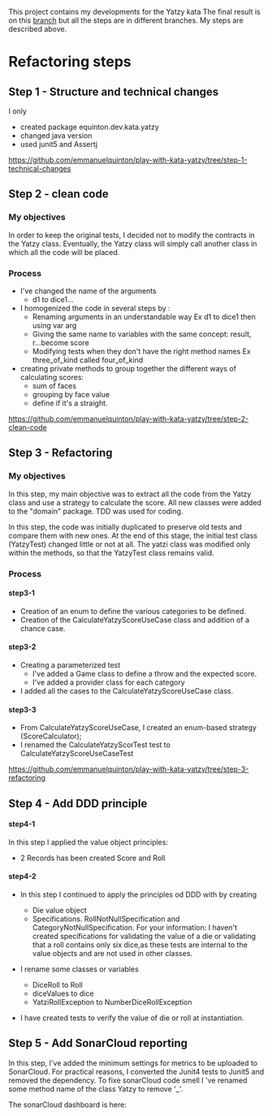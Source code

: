 
This project contains my developments for the Yatzy kata
The final result is on this [branch](https://github.com/emmanuelquinton/play-with-kata-yatzy) but all the steps are in different branches.
My steps are described above.

# Refactoring steps

## Step 1 -  Structure and technical changes
I only
* created package equinton.dev.kata.yatzy
* changed java version
* used junit5 and Assertj

https://github.com/emmanuelquinton/play-with-kata-yatzy/tree/step-1-technical-changes
## Step 2 - clean code

### My objectives
In order to keep the original tests, I decided not to modify the contracts in the Yatzy class.
Eventually, the Yatzy class will simply call another class in which all the code will be placed.

### Process

- I've changed the name of the arguments
    - d1 to dice1...
- I homogenized the code in several steps by :
    - Renaming arguments in an understandable way Ex d1 to dice1 then using var arg
    - Giving the same name to variables with the same concept: result, r...become score
    - Modifying tests when they don't have the right method names Ex three_of_kind called four_of_kind
- creating private methods to group together the different ways of calculating scores:
    - sum of faces
    - grouping by face value
    - define if it's a straight.


https://github.com/emmanuelquinton/play-with-kata-yatzy/tree/step-2-clean-code

## Step 3 - Refactoring

### My objectives
In this step, my main objective was to extract all the code from the Yatzy class and use a strategy to calculate the score.
All new classes were added to the "domain" package.
TDD was used for coding.

In this step, the code was initially duplicated to preserve old tests and compare them with new ones.
At the end of this stage, the initial test class (YatzyTest) changed little or not at all.
The yatzi class was modified only within the methods, so that the YatzyTest class remains valid.


### Process
#### step3-1
- Creation of an enum to define the various categories to be defined.
- Creation of the CalculateYatzyScoreUseCase class and addition of a chance case.

#### step3-2
- Creating a parameterized test
    - I've added a Game class to define a throw and the expected score.
    - I've added a provider class for each category
- I added all the cases to the CalculateYatzyScoreUseCase class.

#### step3-3
- From CalculateYatzyScoreUseCase, I created an enum-based strategy (ScoreCalculator);
- I renamed the CalculateYatzyScorTest test to CalculateYatzyScoreUseCaseTest

https://github.com/emmanuelquinton/play-with-kata-yatzy/tree/step-3-refactoring


## Step 4 - Add DDD principle
#### step4-1
In this step I applied the  value object  principles:
-  2 Records has been created Score and Roll

#### step4-2
- In this step I continued to apply the principles od DDD with by creating
  - Die value object 
  - Specifications. RollNotNullSpecification and CategoryNotNullSpecification. 
  For your information: I haven't created specifications for validating the value of a die or validating that a roll contains only six dice,as these tests are internal to the value objects and are not used in other classes. 

- I rename some classes or variables
  - DiceRoll to Roll
  - diceValues to dice
  - YatziRollException to NumberDiceRollException

- I have created tests to verify the value of die or roll at instantiation.

## Step 5 - Add SonarCloud reporting
In this step, I've added the minimum settings for metrics to be uploaded to SonarCloud.
For practical reasons, I converted the Junit4 tests to Junit5 and removed the dependency.
To fixe sonarCloud code smell I 've renamed some method name of the class Yatzy to remove '_'.

The sonarCloud dashboard is here: 